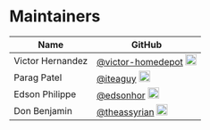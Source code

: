 # Maintainers
| Name | GitHub |
|------|--------|
| Victor Hernandez | [@victor-homedepot](https://github.com/victor-homedepot) <img src="https://avatars.githubusercontent.com/victor-homedepot" width="20"> |
| Parag Patel | [@iteaguy](https://github.com/iteaguy) <img src="https://avatars.githubusercontent.com/iteaguy" width="20"> |
| Edson Philippe | [@edsonhor](https://github.com/edsonhor) <img src="https://avatars.githubusercontent.com/edsonhor" width="20"> |
| Don Benjamin | [@theassyrian](https://github.com/theassyrian) <img src="https://avatars.githubusercontent.com/theassyrian" width="20"> |

